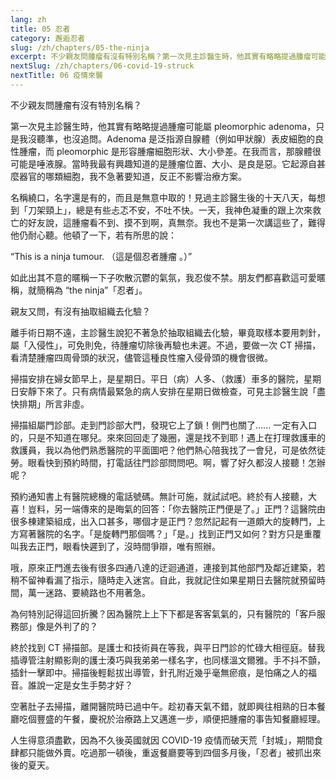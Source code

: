 ```yaml
---
lang: zh
title: 05 忍者	
category: 邂逅忍者
slug: /zh/chapters/05-the-ninja
excerpt: 不少親友問腫瘤有沒有特別名稱？第一次見主診醫生時，他其實有略略提過腫瘤可能屬 pleomorphic adenoma，只是我沒聽準，也沒追問。
nextSlug: /zh/chapters/06-covid-19-struck
nextTitle: 06 疫情來襲
---
```

<p class="cn">不少親友問腫瘤有沒有特別名稱？

<p class="cn">第一次見主診醫生時，他其實有略略提過腫瘤可能屬 pleomorphic adenoma，只是我沒聽準，也沒追問。Adenoma 是泛指源自腺體（例如甲狀腺）表皮細胞的良性腫瘤，而 pleomorphic 是形容腫瘤細胞形狀、大小參差。在我而言，那腺體很可能是唾液腺。當時我最有興趣知道的是腫瘤位置、大小、是良是惡。它起源自甚麼器官的哪類細胞，我不急著要知道，反正不影響治療方案。

<p class="cn">名稱繞口，名字還是有的，而且是無意中取的！見過主診醫生後的十天八天，每想到「刀架頸上」，總是有些忐忑不安，不吐不快。一天，我神色凝重的跟上次來救亡的好友說，這腫瘤看不到、摸不到啊，真無奈。我也不是第一次講這些了，難得他仍耐心聽。他頓了一下，若有所思的說：

<q class="cn">This is a ninja tumour. （這是個忍者腫瘤 。）

<p class="cn">如此出其不意的暱稱一下子吹散沉鬱的氣氛，我忍俊不禁。朋友們都喜歡這可愛暱稱，就簡稱為 “the ninja”「忍者」。

<p class="cn">親友又問，有沒有抽取組織去化驗？

<p class="cn">離手術日期不遠，主診醫生說犯不著急於抽取組織去化驗，畢竟取樣本要用刺針，屬「入侵性」，可免則免，待腫瘤切除後再驗也未遲。不過，要做一次 CT 掃描，看清楚腫瘤四周骨頭的狀況，儘管這種良性瘤入侵骨頭的機會很微。

<p class="cn">掃描安排在婦女節早上，是星期日。平日（病）人多、（救護）車多的醫院，星期日安靜下來了。只有病情最緊急的病人安排在星期日做檢查，可見主診醫生說「盡快排期」所言非虛。

<p class="cn">掃描組屬門診部。走到門診部大門，發現它上了鎖！側門也關了...... 一定有入口的，只是不知道在哪兒。來來回回走了幾圈，還是找不到耶！遇上在打理救護車的救護員，我以為他們熟悉醫院的平面圖吧？他們熱心陪我找了一會兒，可是依然徒勞。眼看快到預約時間，打電話往門診部問問吧。啊，響了好久都沒人接聽！怎辦呢？

<p class="cn">預約通知書上有醫院總機的電話號碼。無計可施，就試試吧。終於有人接聽，大喜！豈料，另一端傳來的是晦氣的回答：「你去醫院正門便是了。」正門？這醫院由很多棟建築組成，出入口甚多，哪個才是正門？忽然記起有一道頗大的旋轉門，上方寫著醫院的名字。「是旋轉門那個嗎？」「是。」找到正門又如何？對方只是重覆叫我去正門，眼看快遲到了，沒時間爭辯，唯有照辦。

<p class="cn">哦，原來正門進去後有很多四通八達的迂迴通道，連接到其他部門及鄰近建築，若稍不留神看漏了指示，隨時走入迷宮。自此，我就記住如果星期日去醫院就預留時間，萬一迷路、要繞路也不用著急。

<p class="cn">為何特別記得這回折騰？因為醫院上上下下都是客客氣氣的，只有醫院的「客戶服務部」像是外判了的？

<p class="cn">終於找到 CT 掃描部。是護士和技術員在等我，與平日門診的忙碌大相徑庭。替我插導管注射顯影劑的護士湊巧與我弟弟一樣名字，也同樣溫文爾雅。手不抖不顫，插針一擊即中。掃描後輕鬆拔出導管，針孔附近幾乎毫無瘀痕，是怕痛之人的福音。誰說一定是女生手勢才好？

<p class="cn">空著肚子去掃描，離開醫院時已過中午。趁初春天氣不錯，就即興往相熟的日本餐廳吃個豐盛的午餐，慶祝於治療路上又邁進一步，順便把腫瘤的事告知餐廳經理。

<p class="cn">人生得意須盡歡，因為不久後英國就因 COVID-19 疫情而破天荒「封城」，期間食肆都只能做外賣。吃過那一頓後，重返餐廳要等到四個多月後，「忍者」被抓出來後的夏天。
